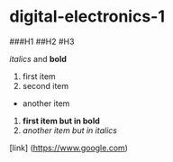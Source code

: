 # digital-electronics-1

###H1
##H2
#H3

_italics_ and __bold__

1. first item
2. second item
 * another item

1. __first item but in bold__
 1. *another item but in italics*

[link] (https://www.google.com)


